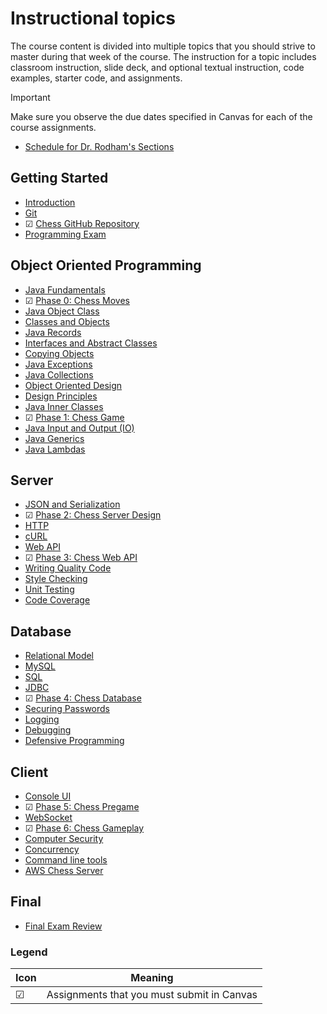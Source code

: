 # Instructional topics

The course content is divided into multiple topics that you should strive to master during that week of the course. The instruction for a topic includes classroom instruction, slide deck, and optional textual instruction, code examples, starter code, and assignments.

> [!IMPORTANT]
> Make sure you observe the due dates specified in Canvas for each of the course assignments.

- [Schedule for Dr. Rodham's Sections](https://github.com/softwareconstruction240/softwareconstruction/blob/main/schedule/summer2025-rodham.md)

## Getting Started

- [Introduction](introduction/introduction.md)
- [Git](git/git.md)
- ☑ [Chess GitHub Repository](../chess/chess-github-repository/chess-github-repository.md)
- [Programming Exam](../instruction/programming-exam/programming-exam.md)

## Object Oriented Programming

- [Java Fundamentals](java-fundamentals/java-fundamentals.md)
- ☑ [Phase 0: Chess Moves](../chess/0-chess-moves/chess-moves.md)
- [Java Object Class](java-object-class/java-object-class.md)
- [Classes and Objects](classes-and-objects/classes-and-objects.md)
- [Java Records](records/records.md)
- [Interfaces and Abstract Classes](interfaces-abstract-classes/interfaces-and-abstract-classes.md)
- [Copying Objects](copying-objects/copying-objects.md)
- [Java Exceptions](exceptions/exceptions.md)
- [Java Collections](collections/collections.md)
- [Object Oriented Design](object-oriented-design/object-oriented-design.md)
- [Design Principles](design-principles/design-principles.md)
- [Java Inner Classes](inner-classes/inner-classes.md)
- ☑ [Phase 1: Chess Game](../chess/1-chess-game/chess-game.md)
- [Java Input and Output (IO)](io/io.md)
- [Java Generics](generics/generics.md)
- [Java Lambdas](lambdas/lambdas.md)

## Server

- [JSON and Serialization](json/json.md)
- ☑ [Phase 2: Chess Server Design](../chess/2-server-design/server-design.md)
- [HTTP](http/http.md)
- [cURL](curl/curl.md)
- [Web API](web-api/web-api.md)
- ☑ [Phase 3: Chess Web API](../chess/3-web-api/web-api.md)
- [Writing Quality Code](quality-code/quality-code.md)
- [Style Checking](style-checker/style-checker.md)
- [Unit Testing](unit-testing/unit-testing.md)
- [Code Coverage](code-coverage/code-coverage.md)

## Database

- [Relational Model](db-model/db-model.md)
- [MySQL](mysql/mysql.md)
- [SQL](db-sql/db-sql.md)
- [JDBC](db-jdbc/db-jdbc.md)
- ☑ [Phase 4: Chess Database](../chess/4-database/database.md)
- [Securing Passwords](securing-passwords/securing-passwords.md)
- [Logging](logging/logging.md)
- [Debugging](debugging/debugging.md)
- [Defensive Programming](defensive-programming/defensive-programming.md)

## Client

- [Console UI](console-ui/console-ui.md)
- ☑ [Phase 5: Chess Pregame](../chess/5-pregame/pregame.md)
- [WebSocket](websocket/websocket.md)
- ☑ [Phase 6: Chess Gameplay](../chess/6-gameplay/gameplay.md)
- [Computer Security](computer-security/computer-security.md)
- [Concurrency](concurrency/concurrency.md)
- [Command line tools](command-line-builds/command-line-builds.md)
- [AWS Chess Server](aws-chess-server/aws-chess-server.md)

## Final

- [Final Exam Review](final-exam-review/final-exam-review.md)

### Legend

| Icon | Meaning                                    |
| ---- | ------------------------------------------ |
| ☑    | Assignments that you must submit in Canvas |
